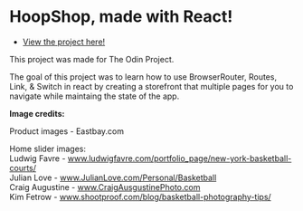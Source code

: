 # HoopShop, made with React!


- <a href="https://kfig21.github.io/shopping_cart/" target="_blank" rel="noopener noreferrer">View the project here!</a>

This project was made for The Odin Project. 

The goal of this project was to learn how to use BrowserRouter, Routes, Link, & Switch in react by creating a storefront that multiple pages for you to navigate while maintaing the state of the app.

<strong>Image credits:</strong>

Product images - Eastbay.com

Home slider images:<br>
Ludwig Favre - www.ludwigfavre.com/portfolio_page/new-york-basketball-courts/ <br>
Julian Love - www.JulianLove.com/Personal/Basketball <br>
Craig Augustine - www.CraigAusgustinePhoto.com <br>
Kim Fetrow - www.shootproof.com/blog/basketball-photography-tips/ <br>
